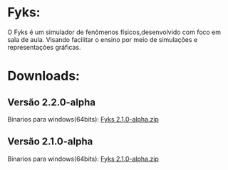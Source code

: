 # Fyks:
O Fyks é um simulador de fenômenos físicos,desenvolvido com foco em sala de aula. Visando facilitar o ensino por meio de simulações e representações gráficas.
# Downloads:
## Versão 2.2.0-alpha
Binarios para windows(64bits): <a href="https://github.com/Rabbithy/Fyks/releases/download/v2.2.0-alpha/Fyks_win_64bit.zip">Fyks 2.1.0-alpha.zip</a>
## Versão 2.1.0-alpha
Binarios para windows(64bits): <a href="https://github.com/Rabbithy/Fyks/releases/download/v2.1.0-alpha/Fyks_win_64bit.zip">Fyks 2.1.0-alpha.zip</a>
